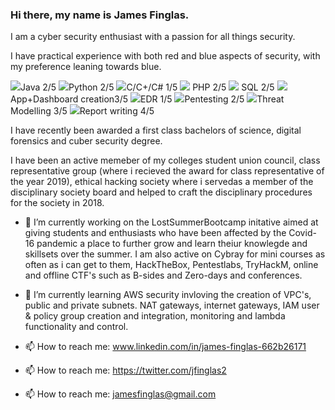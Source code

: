 ### Hi there, my name is James Finglas.

I am a cyber security enthusiast with a passion for all things security.

I have practical experience with both red and blue aspects of security, with my preference leaning towards blue.

<img src="https://img.icons8.com/emoji/12/000000/brown-circle-emoji.png"/>Java 2/5 <img src="https://img.icons8.com/emoji/12/000000/blue-circle-emoji.png"/>Python 2/5 <img src="https://img.icons8.com/emoji/12/000000/green-circle-emoji.png"/>C/C+/C# 1/5 <img src="https://img.icons8.com/emoji/12/000000/purple-circle-emoji.png"/> PHP 2/5 <img src="https://img.icons8.com/nolan/18/sql.png"/> SQL 2/5 <img src="https://img.icons8.com/color/18/000000/splunk.png"/> App+Dashboard creation3/5 <img src="https://img.icons8.com/dusk/12/000000/data-recovery.png"/>EDR 1/5 <img src="https://img.icons8.com/ios-filled/12/000000/hacker.png"/>Pentesting 2/5 <img src="https://img.icons8.com/cotton/12/000000/security-checked.png"/>Threat Modelling 3/5 <img src="https://img.icons8.com/cotton/12/000000/report-file--v2.png"/>Report writing 4/5

I have recently been awarded a first class bachelors of science, digital forensics and cuber security degree.

I have been an active memeber of my colleges student union council, class representative group (where i recieved the award for class representative of the year 2019), ethical hacking society where i servedas a member of the disciplinary society board and helped to craft the disciplinary procedures for the society in 2018.

- 🔭 I’m currently working on the LostSummerBootcamp initative aimed at giving students and enthusiasts who have been affected by the Covid-16 pandemic a place to further grow and learn theiur knowlegde and skillsets over the summer. I am also active on Cybray for mini courses as often as i can get to them, HackTheBox, Pentestlabs, TryHackM, online and offline CTF's such as B-sides and Zero-days and conferences. 

- 🌱 I’m currently learning AWS security invloving the creation of VPC's, public and private subnets. NAT gateways, internet gateways, IAM user & policy group creation and integration, monitoring and lambda functionality and control.
   
- 📫 How to reach me: www.linkedin.com/in/james-finglas-662b26171
- 📫 How to reach me: https://twitter.com/jfinglas2
- 📫 How to reach me: jamesfinglas@gmail.com


<!--
**JamesFinglas/JamesFinglas** is a ✨ _special_ ✨ repository because its `README.md` (this file) appears on your GitHub profile.



-->
